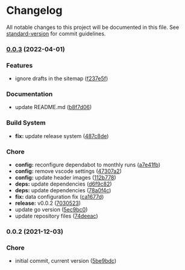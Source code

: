 # Changelog

All notable changes to this project will be documented in this file. See [standard-version](https://github.com/conventional-changelog/standard-version) for commit guidelines.

### [0.0.3](https://github.com/dnb-org/dnb-hugo-sitemap/compare/v0.0.2...v0.0.3) (2022-04-01)


### Features

* ignore drafts in the sitemap ([f237e5f](https://github.com/dnb-org/dnb-hugo-sitemap/commit/f237e5f7b85517d0851e3c69cf9ea8f839b9ec93))


### Documentation

* update README.md ([b8f7d06](https://github.com/dnb-org/dnb-hugo-sitemap/commit/b8f7d06d04041bb36af4a82b6d0fdf777a81d413))


### Build System

* **fix:** update release system ([487c8de](https://github.com/dnb-org/dnb-hugo-sitemap/commit/487c8de3e8ef810b957d7b8bfd079448ffe31fbd))


### Chore

* **config:** reconfigure dependabot to monthly runs ([a7e41fb](https://github.com/dnb-org/dnb-hugo-sitemap/commit/a7e41fbb60307f8d7a28d936eaf9ba295e35e6c8))
* **config:** remove vscode settings ([47307a2](https://github.com/dnb-org/dnb-hugo-sitemap/commit/47307a2d285019da9f003fd469dcfe1389b3509c))
* **config:** update header images ([112b778](https://github.com/dnb-org/dnb-hugo-sitemap/commit/112b778977d8c73141d5f6b9b7acc8999ba91199))
* **deps:** update dependencies ([d6f9c82](https://github.com/dnb-org/dnb-hugo-sitemap/commit/d6f9c822a56196f64c20b19068426c8cef7ac102))
* **deps:** update dependencies ([78a0f4c](https://github.com/dnb-org/dnb-hugo-sitemap/commit/78a0f4c372c712bedf2ee222cb1c70f18aebb694))
* **fix:** data configuration fix ([ca1677d](https://github.com/dnb-org/dnb-hugo-sitemap/commit/ca1677dcce5a9ea50c8dca9f90e29b162d9dda25))
* **release:** v0.0.2 ([7030523](https://github.com/dnb-org/dnb-hugo-sitemap/commit/7030523d5152fa0b1164583c5c8216ac4833fd5b))
* update go version ([5ec9bc0](https://github.com/dnb-org/dnb-hugo-sitemap/commit/5ec9bc030b4f357bebd135ed1da743a43bbae15c))
* update repository files ([74deeac](https://github.com/dnb-org/dnb-hugo-sitemap/commit/74deeac4b5cef93f6dac8d7a1c237331ed252082))

### 0.0.2 (2021-12-03)


### Chore

* initial commit, current version ([5be9bdc](https://github.com/dnb-org/dnb-hugo-sitemap/commit/5be9bdc54cbe50addd769ca4b3880f4fd87e8ce4))
